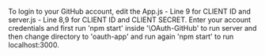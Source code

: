 To login to your GitHub account, edit the App.js - Line 9 for CLIENT ID and server.js - Line 8,9 for CLIENT ID and CLIENT SECRET. Enter your account credentials and first run 'npm start' inside '\OAuth-GitHub' to run server and then change directory to 'oauth-app' and run again 'npm start' to run localhost:3000.
